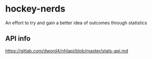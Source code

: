 # hockey-nerds

An effort to try and gain a better idea of outcomes through statistics

## API info

https://gitlab.com/dword4/nhlapi/blob/master/stats-api.md
